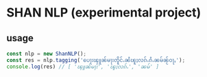 # SHAN NLP (experimental project)

## usage

```javascript
const nlp = new ShanNLP();
const res = nlp.tagging('ပေႃးၾူၼ်မႃးၸိူင်ႉၼႆၽူႈလၵ်ႉၵႆႉၼမ်ၼႂ်ဝႃႇ');
console.log(res) // [ 'ၾူၼ်မႃး', 'ၽူႈလၵ်ႉ', 'ၼမ်' ]
```
